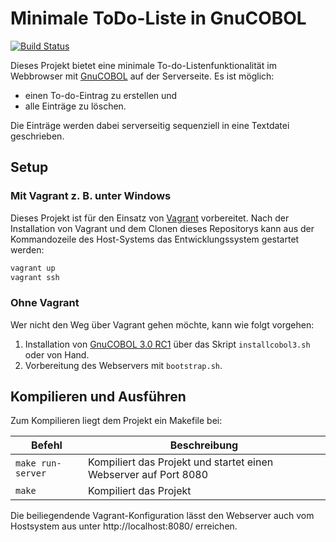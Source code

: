 Minimale ToDo-Liste in GnuCOBOL
============================

[![Build Status](https://api.travis-ci.org/marcel-100/ToDoListe.svg?branch=master)](https://travis-ci.org/marcel-100/ToDoListe)

Dieses Projekt bietet eine minimale To-do-Listenfunktionalität im Webbrowser mit
[GnuCOBOL](https://sourceforge.net/projects/open-cobol/) auf der Serverseite. Es
ist möglich:

- einen To-do-Eintrag zu erstellen und
- alle Einträge zu löschen.

Die Einträge werden dabei serverseitig sequenziell in eine Textdatei geschrieben.

Setup
-----

### Mit Vagrant z.&nbsp;B. unter Windows

Dieses Projekt ist für den Einsatz von [Vagrant](https://www.vagrantup.com/)
vorbereitet. Nach der Installation von Vagrant und dem Clonen dieses Repositorys
kann aus der Kommandozeile des Host-Systems das Entwicklungssystem gestartet
werden:

```bash
vagrant up
vagrant ssh
```

### Ohne Vagrant

Wer nicht den Weg über Vagrant gehen möchte, kann wie folgt vorgehen:

1. Installation von [GnuCOBOL 3.0
   RC1](ttps://sourceforge.net/projects/open-cobol/files/gnu-cobol/3.0/gnucobol-3.0-rc1.tar.gz/download")
   über das Skript `installcobol3.sh` oder von Hand.
2. Vorbereitung des Webservers mit `bootstrap.sh`.

Kompilieren und Ausführen
-------------------------

Zum Kompilieren liegt dem Projekt ein Makefile bei:

| Befehl            | Beschreibung                                                     |
| ----------------- | ---------------------------------------------------------------- |
| `make run-server` | Kompiliert das Projekt und startet einen Webserver auf Port 8080 |
| `make`            | Kompiliert das Projekt                                           |

Die beiliegendende Vagrant-Konfiguration lässt den Webserver auch vom Hostsystem
aus unter http://localhost:8080/ erreichen.